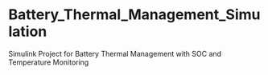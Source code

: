 # Battery_Thermal_Management_Simulation
Simulink Project for Battery Thermal Management with SOC and Temperature Monitoring

